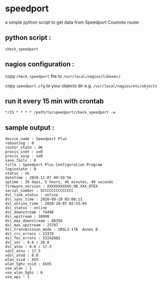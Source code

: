 # speedport

a simple python script to get data from Speedport Cosmote router

## python script :

`check_speedport`

## nagios configuration :

copy `check_speedport` file to `/usr/local/nagios/libexec/`

copy `speedport.cfg` to your objects dir e.g. `/usr/local/nagios/etc/objects`

## run it every 15 min with crontab
```
*/15 * * * * /path/to/speedport/check_speedport -w
```

## sample output :

```
device_name : Speedport Plus
rebooting : 0
router_state : OK
provis_inet : xx0
provis_voip : xx0
save_fails : 0
title : Speedport Plus Configuration Program
loginstate : 0
status : ok
datetime : 2020-11-07 09:50:56
uptime : 39 days, 5 hours, 46 minutes, 49 seconds
firmware_version : XXXXXXXXXXX.00.XXX_OTEX
serial_number : SCCCCCCCCCCCCCC
dsl_link_status : online
dsl_sync_time : 2020-09-29 05:08:11
dsl_online_time : 2020-10-07 02:43:04
dsl_status : online
dsl_downstream : 74498
dsl_upstream : 10998
dsl_max_downstream : 86356
dsl_max_upstream : 23707
dsl_transmission_mode : VDSL2-17A  Annex B
dsl_crc_errors : 13379
dsl_fec_errors : 33242882
dsl_snr : 9.6 / 20.0
dsl_atnu : 8.0 / 17.5
vdsl_atnu : 17.5
vdsl_atnd : 8.0
wlan_ssid : XXX
wlan_5ghz_ssid : XXX5
use_wlan : 1
use_wlan_5ghz : 0
use_wps : 1
```
